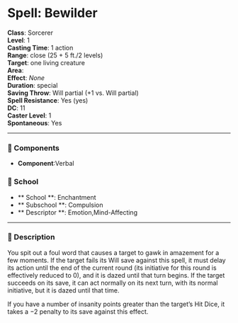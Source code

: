 
# Spell: Bewilder
**Class**: Sorcerer  
**Level**: 1  
**Casting Time**: 1 action  
**Range**: close (25 + 5 ft./2 levels)  
**Target**: one living creature  
**Area**:   
**Effect**: _None_  
**Duration**: special  
**Saving Throw**: Will partial (+1 vs. Will partial)  
**Spell Resistance**: Yes (yes)  
**DC**: 11  
**Caster Level**: 1  
**Spontaneous**: Yes

---

### 🔮 Components
- **Component**:Verbal

### 🏫 School
- ** School **: Enchantment
- ** Subschool **: Compulsion
- ** Descriptor **: Emotion,Mind-Affecting
---

### 📜 Description
You spit out a foul word that causes a target to gawk in amazement for a few moments. If the target fails its Will save against this spell, it must delay its action until the end of the current round (its initiative for this round is effectively reduced to 0), and it is dazed until that turn begins. If the target succeeds on its save, it can act normally on its next turn, with its normal initiative, but it is dazed until that time.

If you have a number of insanity points greater than the target’s Hit Dice, it takes a −2 penalty to its save against this effect.
